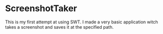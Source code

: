 # ScreenshotTaker
This is my first attempt at using SWT. I made a very basic application witch takes a screenshot and saves it at the specified path.
